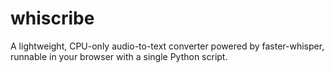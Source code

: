 # whiscribe
A lightweight, CPU-only audio-to-text converter powered by faster-whisper, runnable in your browser with a single Python script.
